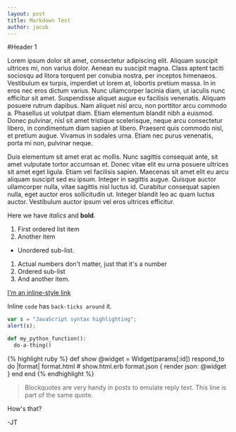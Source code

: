 ```yaml
---
layout: post
title: Markdown Test
author: jacob
---
```

#Header 1

Lorem ipsum dolor sit amet, consectetur adipiscing elit. Aliquam suscipit ultrices mi, non varius dolor. Aenean eu suscipit magna. Class aptent taciti sociosqu ad litora torquent per conubia nostra, per inceptos himenaeos. Vestibulum ex turpis, imperdiet ut lorem at, lobortis pretium massa. In in eros nec eros dictum varius. Nunc ullamcorper lacinia diam, ut iaculis nunc efficitur sit amet. Suspendisse aliquet augue eu facilisis venenatis. Aliquam posuere rutrum dapibus. Nam aliquet nisl arcu, non porttitor arcu commodo a. Phasellus ut volutpat diam. Etiam elementum blandit nibh a euismod. Donec pulvinar, nisl sit amet tristique scelerisque, neque arcu consectetur libero, in condimentum diam sapien at libero. Praesent quis commodo nisl, et pretium augue. Vivamus in sodales urna. Etiam nec purus venenatis, porta mi non, pulvinar neque.

Duis elementum sit amet erat ac mollis. Nunc sagittis consequat ante, sit amet vulputate tortor accumsan et. Donec vitae elit eu urna posuere ultrices sit amet eget ligula. Etiam vel facilisis sapien. Maecenas sit amet elit eu arcu aliquam suscipit sed eu ipsum. Integer in sagittis augue. Quisque auctor ullamcorper nulla, vitae sagittis nisl luctus id. Curabitur consequat sapien nulla, eget auctor eros sollicitudin ut. Integer blandit leo ac quam luctus auctor. Vestibulum auctor ipsum vel eros ultrices efficitur.

Here we have *italics* and **bold**.

1. First ordered list item
2. Another item
  * Unordered sub-list. 
1. Actual numbers don't matter, just that it's a number
  1. Ordered sub-list
4. And another item.

[I'm an inline-style link](https://www.google.com)

Inline `code` has `back-ticks around` it.

```javascript
var s = "JavaScript syntax highlighting";
alert(s);
```

```python
def my_python_function():
  do-a-thing()
```

{% highlight ruby %}
def show
  @widget = Widget(params[:id])
  respond_to do |format|
    format.html # show.html.erb
    format.json { render json: @widget }
  end
end
{% endhighlight %}

> Blockquotes are very handy in posts to emulate reply text.
> This line is part of the same quote.

How's that?

-JT